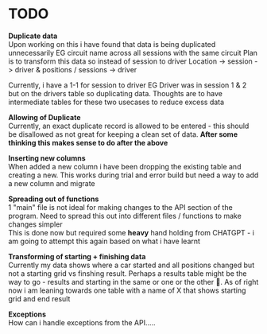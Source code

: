 # TODO 
**Duplicate data**\
Upon working on this i have found that data is being duplicated unnecessarily 
EG circuit name across all sessions with the same circuit
Plan is to transform this data so instead of session to driver
Location -> session -> driver 
& positions / sessions -> driver

Currently, i have a 1-1 for session to driver EG Driver was in session 1 & 2 but on the drivers table so duplicating data. 
Thoughts are to have intermediate tables for these two usecases to reduce excess data


**Allowing of Duplicate**\
Currently, an exact duplicate record is allowed to be entered - this should be
disallowed as not great for keeping a clean set of data.
**After some thinking this makes sense to do after the above**

**Inserting new columns**\
When added a new column i have been dropping the existing table and creating a new.
This works during trial and error build but need a way to add a new column and migrate

**Spreading out of functions**\
1 "main" file is not ideal for making changes to the API section of the program. 
Need to spread this out into different files / functions to make changes simpler\
This is done now but required some **heavy** hand holding from CHATGPT - i am going to attempt this again based on what i have learnt 

**Transforming of starting + finishing data**\
Currently my data shows where a car started and all positions changed but not a starting grid vs finshing result.
Perhaps a results table might be the way to go - results and starting in the same or one or the other :thinking:. 
As of right now i am leaning towards one table with a name of X that shows starting grid and end result

**Exceptions**\
How can i handle exceptions from the API.....
